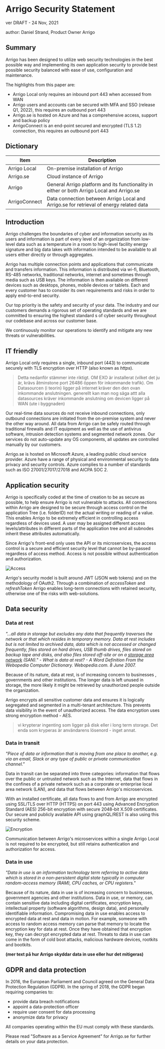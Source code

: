 # Arrigo Security Statement

ver DRAFT - 24 Nov, 2021

author: Daniel Strand, Product Owner Arrigo

## Summary

Arrigo has been designed to utilize web security technologies in the best possible way and implementing its own application security to provide best possible security balanced with ease of use, configuration and maintenance.

The highlights from this paper are:

- Arrigo Local only requires an inbound port 443 when accessed from WAN
- Arrigo users and accounts can be secured with MFA and SSO (release Q1, 2022), this requires an outbound port 443
- Arrigo.se is hosted on Azure and has a comprehensive access, support and backup policy
- ArrigoConnect is an end-point secured and encrypted (TLS 1.2) connection, this requires an outbound port 443

## Dictionary

| Item          | Description                                                  |
| ------------- | ------------------------------------------------------------ |
| Arrigo Local  | On-premise installation of Arrigo                            |
| Arrigo.se     | Cloud instance of Arrigo                                 |
| Arrigo        | General Arrigo platform and its functionality in either or both Arrigo Local and Arrigo.se |
| ArrigoConnect | Data connection between Arrigo Local and Arrigo.se for retrieval of energy related data |

## Introduction

Arrigo challenges the boundaries of cyber and information security as its users and information is part of every level of an organization from low-level data such as a temperature in a room to high-level facility energy signature and big data lakes with information intended to be available to all users either directly or through aggregates.

Arrigo has multiple connection points and applications that communicate and transfers information. This information is distributed via wi-fi, Bluetooth, RS-485 networks, traditional networks, internet and sometimes through media such as USB keys. The information is then available on different devices such as desktops, phones, mobile devices or tablets. Each and every customer has to consider its own requirements and risks in order to apply end-to-end security.

Our top priority is the safety and security of your data. The industry and our customers demands a rigorous set of operating standards and we are committed to ensuring the highest standard s of cyber security throughout our codebase and across our customer base.

We continuously monitor our operations to identify and mitigate any new threats or vulnerabilities. 

## IT friendly

Arrigo Local only requires a single, inbound port (443) to communicate securely with TLS encryption over HTTP (also known as *https*). 

> Detta nedanför stämmer inte riktigt. OM EXO är installerat (vilket det ju är, krävs åtminstone port 26486 öppen för inkommande trafik). Om Datasourcen (i teorin) ligger på internet kräver den den ovan inkommande anslutningen. generellt kan man nog säga attt alla datasources kräver inkommande anslutning om devicen ligger på WAN (ute i byggnaden)

Our real-time data sources do not receive inbound connections, only outbound connections are initiated from the on-premise system and never the other way around. All data from Arrigo can be safely routed through traditional firewalls and IT equipment as well as the use of antivirus software, intrusion detection systems and segmented network zones. Our services do not auto-update any OS components, all updates are controlled manually by our customers.

Arrigo.se is hosted on Microsoft Azure, a leading public cloud service provider. Azure have a range of physical and environmental security to data privacy and security controls. Azure complies to a number of standards such as ISO 27001/27017/27018 and AICPA SOC 2.

## Application security

Arrigo is specifically coded at the time of creation to be as secure as possible, to help ensure Arrigo is not vulnerable to attacks. All connections within Arrigo are designed to be secure through access control on the application Tree (i.e. folderID) not the actual writing or reading of a value. This enables Arrigo to be extremely efficient in controlling access regardless of devices used. A user may be assigned different access levels/attributes in different parts of the application tree and all subnodes inherit these attributes automatically. 

Since Arrigo's front-end only uses the API or its microservices, the access control is a secure and efficient security level that cannot be by-passed regardless of access method. Access is not possible without authentication and authorization.

![Access](./images/securitystatement_2.png)

Arrigo's security model is built around JWT (JSON web tokens) and on the methodology of OAuth2. Through a combination of *accessToken* and *refreshToken* Arrigo enables long-term connections with retained security, otherwise one of the risks with web-solutions.

## Data security

### Data at rest

*"...all data in storage but excludes any data that frequently traverses the network or that which resides in temporary memory. Data at rest includes but is not limited to archived data, data which is not accessed or changed frequently, files stored on hard drives, USB thumb drives, files stored on backup tape and disks, and also files stored off-site or on a [storage area network](https://en.wikipedia.org/wiki/Storage_area_network) (SAN)."* *-  What is data at rest? - A Word Definition From the Webopedia Computer Dictionary. Webopedia.com. 8 June 2007.*

Because of its nature, data at rest, is of increasing concern to businesses , governments and other institutions. The longer data is left unused in storage, the more likely it might be retrieved by unauthorized people outside the organization. 

Arrigo encrypts all sensitive customer data and ensures it is logically segregated and segmented in a multi-tenant architecture. This prevents data visibility in the event of unauthorized access. The data encryption uses strong encryption method - AES. 

>vi krypterar ingenting som ligger på disk eller i long term storage. Det enda som kryperas är användarens lösenord - inget annat. 

### Data in transit

*"Piece of data or information that is moving from one place to another, e.g. via an email, Slack or any type of public or private communication channel."* 

Data in transit can be separated into three categories: information that flows over the public or untrusted network such as the Internet, data that flows in the confines of a private network such as a corporate or enterprise local area network (LAN), and data that flows between Arrigo's microservices.

With an installed certificate, all data flows to and from Arrigo are encrypted using SSL/TLS over HTTP (HTTPS) on port 443 using Advanced Encryption Standard (AES) 256-bit encryption with secure 2048-bit X.509 certificates. Our secure and publicly available API using graphQL/REST is also using this security scheme.

![Encryption](./images/securitystatement_1.png)

Communication between Arrigo's microservices within a single Arrigo Local is not required to be encrypted, but still retains authentication and authorization for access.

### Data in use

*"Data in use is an information technology term referring to active data which is stored in a non-persistent digital state typically in computer random-access memory (RAM), CPU caches, or CPU registers."*

Because of its nature, data in use is of increasing concern to businesses, government agencies and other institutions. Data in use, or memory, can contain sensitive data including digital certificates, encryption keys, intellectual property (software algorithms, design data), and personally identifiable information. Compromising data in use enables access to encrypted data at rest and data in motion. For example, someone with access to random access memory can parse that memory to locate the encryption key for data at rest. Once they have obtained that encryption key, they can decrypt encrypted data at rest. Threats to data in use can come in the form of cold boot attacks, malicious hardware devices, rootkits and bootkits.

**(mer text på hur Arrigo skyddar data in use eller hur det mitigeras)**

## GDPR and data protection

In 2016, the European Parliament and Council agreed on the General Data Protection Regulation (GDPR). In the spring of 2018, the GDPR began requiring companies to:

- provide data breach notifications
- appoint a data-protection officer
- require user consent for data processing
- anonymize data for privacy

All companies operating within the EU must comply with these standards.

Please read "Software as a Service Agreement" for Arrigo.se for further details on your data protection.
